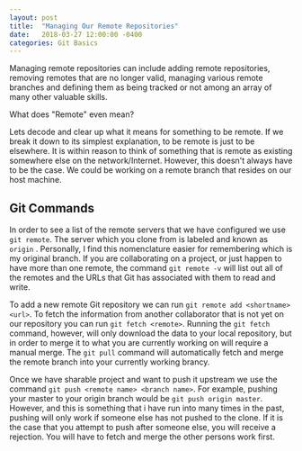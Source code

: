 ```yaml
---
layout: post
title:  "Managing Our Remote Repositories"
date:   2018-03-27 12:00:00 -0400
categories: Git Basics
---
```


Managing remote repositories can include adding remote repositories, removing remotes that are no longer valid, managing various remote branches and defining them as being tracked or not among an array of many other valuable skills.

What does "Remote" even mean?

Lets decode and clear up what it means for something to be remote. If we break it down to its simplest explanation,
to be remote is just to be elsewhere. It is within reason to think of something that is remote as existing somewhere else on the network/Internet.  However, this doesn't always have to be the case. We could be working on a remote branch that resides on our host machine.

<h2>Git Commands</h2>

In order to see a list of the remote servers that we have configured we use  `git remote`. The server which you clone from is labeled and known as `origin` . Personally, I find this nomenclature easier for remembering which is my original branch. If you are collaborating on a project, or just happen to have more than one remote, the command `git remote -v` will list out all of the remotes and the URLs that Git has associated with them to read and write.

To add a new remote Git repository we can run `git remote add <shortname> <url>`. To fetch the information from another collaborator that is not yet on our repository you can run `git fetch <remote>`.  Running the `git fetch` command, however, will only download the data to your local repository, but in order to merge it to what you are currently working on will require a manual merge. The `git pull` command will automatically fetch and merge the remote branch into your currently working brancy.

Once we have sharable project and want to push it upstream we use the command `git push <remote name> <branch name>`. For example, pushing your master to your origin branch would be  `git push origin master`. However, and this is something that i have run into many times in the past, pushing will only work if someone else has not pushed to the clone. If it is the case that you attempt to push after someone else, you will receive a rejection. You will have to fetch and merge the other persons work first. 


